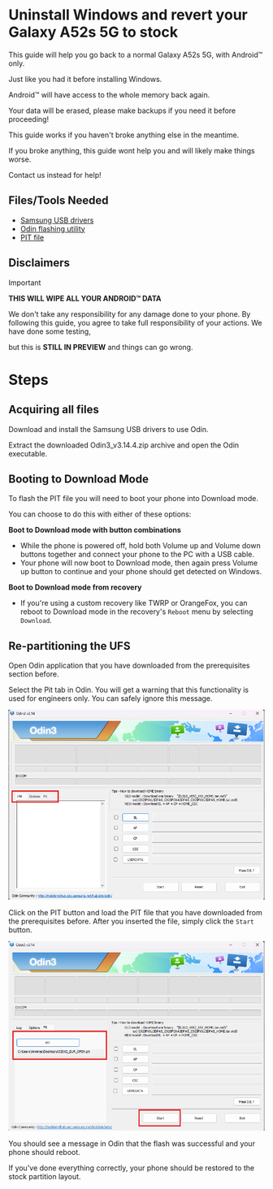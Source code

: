 # Uninstall Windows and revert your Galaxy A52s 5G to stock

This guide will help you go back to a normal Galaxy A52s 5G, with Android™ only.

Just like you had it before installing Windows.

Android™ will have access to the whole memory back again.

Your data will be erased, please make backups if you need it before proceeding!

This guide works if you haven't broke anything else in the meantime.

If you broke anything, this guide wont help you and will likely make things worse.

Contact us instead for help!

## Files/Tools Needed

- [Samsung USB drivers](https://developer.samsung.com/android-usb-driver)
- [Odin flashing utility](../Files/Odin3_v3.14.4.zip)
- [PIT file](../Files/A52SXQ_EUR_OPEN.pit)

## Disclaimers

> [!IMPORTANT]
> **THIS WILL WIPE ALL YOUR ANDROID™ DATA**
>
> We don't take any responsibility for any damage done to your phone. By following this guide, you agree to take full responsibility of your actions. We have done some testing,
>
> but this is **STILL IN PREVIEW** and things can go wrong.

# Steps

## Acquiring all files

Download and install the Samsung USB drivers to use Odin.

Extract the downloaded Odin3_v3.14.4.zip archive and open the Odin executable.

## Booting to Download Mode

To flash the PIT file you will need to boot your phone into Download mode.

You can choose to do this with either of these options:

**Boot to Download mode with button combinations**
- While the phone is powered off, hold both Volume up and Volume down buttons together
and connect your phone to the PC with a USB cable.
- Your phone will now boot to Download mode, then again press
Volume up button to continue and your phone should get detected on Windows.

**Boot to Download mode from recovery**
- If you're using a custom recovery like TWRP or OrangeFox, you can reboot to Download mode
in the recovery's `Reboot` menu by selecting `Download`.

## Re-partitioning the UFS

Open Odin application that you have downloaded from the prerequisites section before.

Select the Pit tab in Odin. You will get a warning that this functionality is used for engineers only. You can safely ignore this message.

![img](images/Odin-1.png)

Click on the PIT button and load the PIT file that you have downloaded from the prerequisites before.
After you inserted the file, simply click the `Start` button.

![img](images/Odin-2.png)

You should see a message in Odin that the flash was successful and your phone should reboot.

If you've done everything correctly, your phone should be restored to the stock partition layout.
